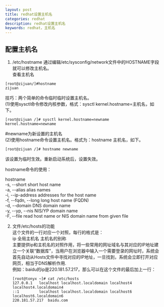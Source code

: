 ```yaml
---
layout: post
title: redhat设置主机名
categories: redhat
description: redhat设置主机名
keywords: redhat，主机名
---
```


## 配置主机名  

1. /etc/hostname
通过编辑/etc/sysconfig/network文件中的HOSTNAME字段就可以修改主机名。  
查看主机名
```
[root@zijuan/]#hostname
zijuan                             
```
技巧：两个简单的命令临时临时设置主机名。   
(1)使用sysctl命令修改内核参数，格式：sysctl kernel.hostname=主机名，如下。  
```
[root@zijuan /]# sysctl kernel.hostname=newname                                   
kernel.hostname=newname
```
 #newname为新设置的主机名  
(2)使用hostname命令设置主机名。格式为：hostname 主机名，如下。   
```
[root@zijuan /]# hostname newname
```
该设置为临时生效。重新启动系统后，设置失效。

hostname命令的使用：

hostname    
    -s, --short           short host name   
    -a, --alias           alias names   
    -i, --ip-address      addresses for the host name   
    -f, --fqdn, --long    long host name (FQDN)   
    -d, --domain          DNS domain name   
    -y, --yp, --nis       NIS/YP domain name   
    -F, --file            read host name or NIS domain name from given file  

2. 文件/etc/hosts的功能  
    这个文件的一行对应一个对照，每行的格式是：  
     ip        全局主机名        主机名的别称  
     主要提供ip和主机名的对照作用，将一些常用的网址域名与其对应的IP地址建立一个关联“数据库”，当用户在浏览器中输入一个需要登录的网址时，系统会首先自动从Hosts文件中寻找对应的IP地址，一旦找到，系统会立即打开对应网页，相当于DNS解析作用.  
     例如：baidu的ip是220.181.57.217，那么可以在这个文件的最后加上一行：
     ```
    [root@tonyx ~]# cat /etc/hosts
    127.0.0.1   localhost localhost.localdomain localhost4 localhost4.localdomain4
    ::1         localhost localhost.localdomain localhost6 localhost6.localdomain6
    220.181.57.217  baidu.com
    ```
